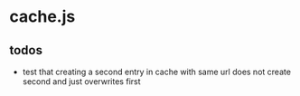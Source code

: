 # cache.js

## todos
* test that creating a second entry in cache with same url does not create second and just overwrites first
